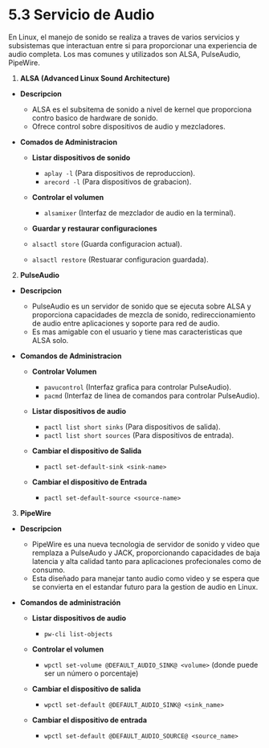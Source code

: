 # 5.3 Servicio de Audio

En Linux, el manejo de sonido se realiza a traves de varios servicios y subsistemas que interactuan entre si para proporcionar una experiencia de audio completa. Los mas comunes y utilizados son ALSA, PulseAudio, PipeWire. 

1. **ALSA (Advanced Linux Sound Architecture)**

* **Descripcion**

    * ALSA es el subsitema de sonido a nivel de kernel que proporciona contro basico de hardware de sonido.
    * Ofrece control sobre dispositivos de audio y mezcladores.
    
* **Comados de Administracion**

    * **Listar dispositivos de sonido**
        
        * `aplay -l` (Para dispositivos de reproduccion).
        * `arecord -l` (Para dispositivos de grabacion).
        
    * **Controlar el volumen**
        
        * `alsamixer` (Interfaz de mezclador de audio en la terminal).
        
    * **Guardar y restaurar configuraciones**
    
    * `alsactl store` (Guarda configuracion actual).
    * `alsactl restore` (Restuarar configuracion guardada).
    
2. **PulseAudio**

* **Descripcion**

    * PulseAudio es un servidor de sonido que se ejecuta sobre ALSA y proporciona capacidades de mezcla de sonido, redireccionamiento de audio entre aplicaciones y soporte para red de audio.
    * Es mas amigable con el usuario y tiene mas caracteristicas que ALSA solo.
    
* **Comandos de Administracion**

    * **Controlar Volumen**

        * `pavucontrol` (Interfaz grafica para controlar PulseAudio).
        * `pacmd` (Interfaz de linea de comandos para controlar PulseAudio).
    
    * **Listar dispositivos de audio**
    
        * `pactl list short sinks` (Para dispositivos de salida).
        * `pactl list short sources` (Para dispositivos de entrada).
        
    * **Cambiar el dispositivo de Salida**
    
        * `pactl set-default-sink <sink-name>`
        
    * **Cambiar el dispositivo de Entrada**
    
        * `pactl set-default-source <source-name>`

3. **PipeWire**

* **Descripcion**

    * PipeWire es una nueva tecnologia de servidor de sonido y video que remplaza a PulseAudo y JACK, proporcionando capacidades de baja latencia y alta calidad tanto para aplicaciones profecionales como de consumo.
    * Esta diseñado para manejar tanto audio como video y se espera que se convierta en el estandar futuro para la gestion de audio en Linux.
    
* **Comandos de administración**

    * **Listar dispositivos de audio**

        * `pw-cli list-objects`
    
    * **Controlar el volumen**

        * `wpctl set-volume @DEFAULT_AUDIO_SINK@ <volume>` (donde <volume> puede ser un número o porcentaje)

    * **Cambiar el dispositivo de salida**

        * `wpctl set-default @DEFAULT_AUDIO_SINK@ <sink_name>`

    * **Cambiar el dispositivo de entrada**

        * `wpctl set-default @DEFAULT_AUDIO_SOURCE@ <source_name>`
